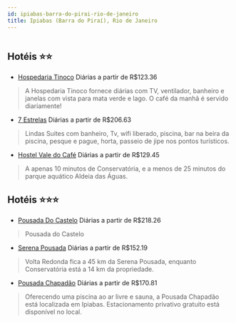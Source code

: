 ```yaml
---
id: ipiabas-barra-do-pirai-rio-de-janeiro
title: Ipiabas (Barra do Piraí), Rio de Janeiro
---
```


<center><img src="https://static.hotelurbano.com/reservas/prod0/2/2927/57ae4a831a39c_pousada-do-castelo.jpg" alt="" /></center>


## Hotéis ⭐️⭐️

-    [Hospedaria Tinoco](https://www.hurb.com/aud/https://www.hurb.com/hoteis/barra-do-pirai/hospedaria-do-lago-14118?cmp=18055) Diárias a partir de R$123.36
   > A Hospedaria Tinoco fornece diárias com TV, ventilador, banheiro e janelas com vista para mata verde e lago. O café da manhã é servido diariamente!
-    [7 Estrelas](https://www.hurb.com/aud/https://www.hurb.com/hoteis/barra-do-pirai/7-estrelas-7689?cmp=18055) Diárias a partir de R$206.63
   > Lindas Suites com banheiro, Tv, wifi liberado, piscina, bar na beira da piscina, pesque e pague, horta, passeio de jipe nos pontos turísticos.
-    [Hostel Vale do Café](https://www.hurb.com/aud/https://www.hurb.com/hoteis/barra-do-pirai/hostel-vale-do-cafe-7940?cmp=18055) Diárias a partir de R$129.45
   > A apenas 10 minutos de Conservatória, e a menos de 25 minutos do parque aquático Aldeia das Águas.

## Hotéis ⭐️⭐️⭐️

-    [Pousada Do Castelo](https://www.hurb.com/aud/https://www.hurb.com/hoteis/ipiabas-barra-do-pirai/pousada-do-castelo-2927?cmp=18055) Diárias a partir de R$218.26
   > Pousada do Castelo
-    [Serena Pousada](https://www.hurb.com/aud/https://www.hurb.com/hoteis/ipiabas-barra-do-pirai/serena-pousada-16838?cmp=18055) Diárias a partir de R$152.19
   > Volta Redonda fica a 45 km da Serena Pousada, enquanto Conservatória está a 14 km da propriedade.
-    [Pousada Chapadão](https://www.hurb.com/aud/https://www.hurb.com/hoteis/barra-do-pirai/pousada-chapadao-4706?cmp=18055) Diárias a partir de R$170.81
   > Oferecendo uma piscina ao ar livre e sauna, a Pousada Chapadão está localizada em Ipiabas. Estacionamento privativo gratuito está disponível no local.
